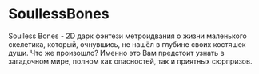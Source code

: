 # SoullessBones
Soulless Bones - 2D дарк фэнтези метроидвания о жизни маленького скелетика, который, очнувшись, не нашёл в глубине своих костяшек души. Что же произошло? Именно это 
Вам предстоит узнать в загадочном мире, полном как опасностей, так и приятных сюрпризов.

